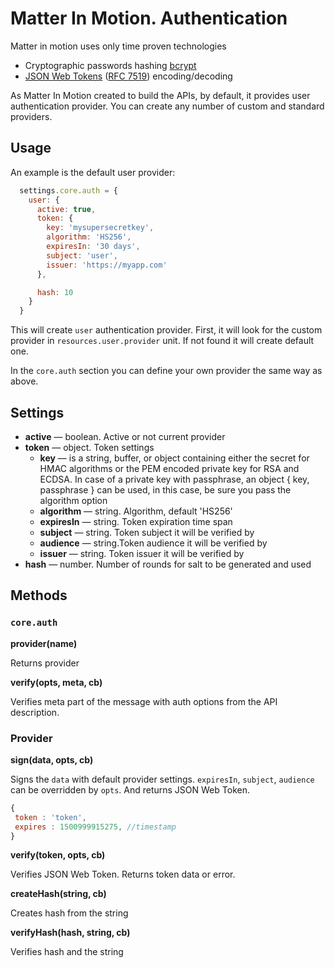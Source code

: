 # Matter In Motion. Authentication

Matter in motion uses only time proven technologies

* Cryptographic passwords hashing [bcrypt](https://github.com/ncb000gt/node.bcrypt.js)
* [JSON Web Tokens](https://jwt.io) ([RFC 7519](https://tools.ietf.org/html/rfc7519)) encoding/decoding

As Matter In Motion created to build the APIs, by default, it provides user authentication provider. You can create any number of custom and standard providers.

## Usage

An example is the default user provider:

```js
  settings.core.auth = {
    user: {
      active: true,
      token: {
        key: 'mysupersecretkey',
        algorithm: 'HS256',
        expiresIn: '30 days',
        subject: 'user',
        issuer: 'https://myapp.com'
      },

      hash: 10
    }
  }
```

This will create `user` authentication provider. First, it will look for the custom provider in `resources.user.provider` unit. If not found it will create default one.

In the `core.auth` section you can define your own provider the same way as above.

## Settings

* __active__ — boolean. Active or not current provider
* __token__ — object. Token settings
  - __key__ —  is a string, buffer, or object containing either the secret for HMAC algorithms or the PEM encoded private key for RSA and ECDSA. In case of a private key with passphrase, an object { key, passphrase } can be used, in this case, be sure you pass the algorithm option
  - __algorithm__ — string. Algorithm, default 'HS256'
  - __expiresIn__ — string. Token expiration time span
  - __subject__ — string. Token subject it will be verified by
  - __audience__ — string.Token audience it will be verified by
  - __issuer__ — string. Token issuer it will be verified by
* __hash__ — number. Number of rounds for salt to be generated and used

## Methods

### `core.auth`

**provider(name)**

Returns provider

**verify(opts, meta, cb)**

Verifies meta part of the message with auth options from the API description.

### Provider

**sign(data, opts, cb)**

Signs the `data` with default provider settings. `expiresIn`, `subject`, `audience` can be overridden by `opts`. And returns JSON Web Token.

```js
{
 token : 'token',
 expires : 1500999915275, //timestamp
}
```

**verify(token, opts, cb)**

Verifies JSON Web Token. Returns token data or error.

**createHash(string, cb)**

Creates hash from the string

**verifyHash(hash, string, cb)**

Verifies hash and the string
